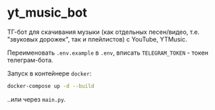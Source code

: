 # yt_music_bot 
ТГ-бот для скачивания музыки (как отдельных песен/видео, т.е. "звуковых дорожек", так и плейлистов) с YouTube, YTMusic.

Переименовать `.env.example` в `.env`, вписать `TELEGRAM_TOKEN` - токен телеграм-бота.

Запуск в контейнере `docker`:
```sh
docker-compose up -d --build
```

..или через `main.py`.

